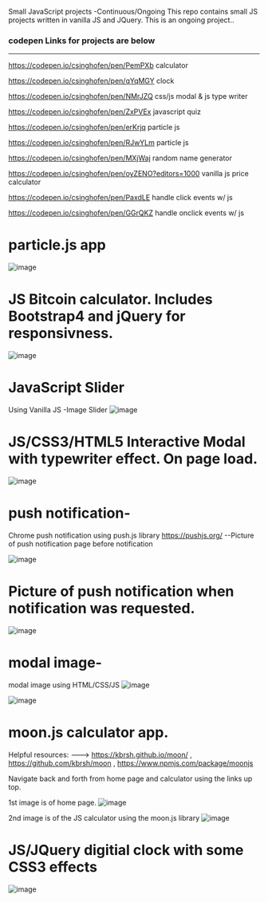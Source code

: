 
Small JavaScript projects -Continuous/Ongoing
This repo contains small JS projects written in vanilla JS and JQuery. This is an ongoing project..
### codepen Links for projects are below
---
https://codepen.io/csinghofen/pen/PemPXb  calculator

https://codepen.io/csinghofen/pen/qYqMGY clock

https://codepen.io/csinghofen/pen/NMrJZQ css/js modal & js type writer 

https://codepen.io/csinghofen/pen/ZxPVEx  javascript quiz

https://codepen.io/csinghofen/pen/erKrjq particle js 

https://codepen.io/csinghofen/pen/RJwYLm particle js

https://codepen.io/csinghofen/pen/MXjWaj random name generator

https://codepen.io/csinghofen/pen/oyZENO?editors=1000 vanilla js price calculator

https://codepen.io/csinghofen/pen/PaxdLE  handle click events w/ js

https://codepen.io/csinghofen/pen/GGrQKZ handle onclick events w/ js



# particle.js app
![image](https://user-images.githubusercontent.com/23155302/40333152-ff8fc986-5d24-11e8-8810-b4aaa5080c49.png)

# JS Bitcoin calculator. Includes Bootstrap4 and jQuery for responsivness. 
![image](https://user-images.githubusercontent.com/23155302/39590598-62105026-4ecf-11e8-94b5-deb39e782c8a.png)


# JavaScript Slider
Using Vanilla JS -Image Slider
![image](https://user-images.githubusercontent.com/23155302/39590753-ca6e0410-4ecf-11e8-8106-099be9f684bc.png)


# JS/CSS3/HTML5 Interactive Modal with typewriter effect. On page load. 
![image](https://user-images.githubusercontent.com/23155302/39591122-c48e6188-4ed0-11e8-9b62-14caaf887715.png)

# push notification-
Chrome push notification using push.js library  https://pushjs.org/ 
--Picture of push notification page before notification

![image](https://user-images.githubusercontent.com/23155302/39591794-d6757484-4ed2-11e8-9bec-9c4d07a729fa.png)

# Picture of push notification when notification was requested.
![image](https://user-images.githubusercontent.com/23155302/39591852-054986ba-4ed3-11e8-8f42-ecca2bd85cb1.png)

# modal image-
modal image using HTML/CSS/JS
![image](https://user-images.githubusercontent.com/23155302/39590944-4b1376ea-4ed0-11e8-982b-56bf71108a23.png)

![image](https://user-images.githubusercontent.com/23155302/39590985-6385ba8a-4ed0-11e8-9aa2-a4862434214f.png)


# moon.js calculator app.  
Helpful resources: ---> https://kbrsh.github.io/moon/ , https://github.com/kbrsh/moon , https://www.npmjs.com/package/moonjs

Navigate back and forth from home page and calculator using the links up top. 

1st image is of home page.
![image](https://user-images.githubusercontent.com/23155302/39591447-c64012fa-4ed1-11e8-9ee1-cc4528e51623.png)

2nd image is of the JS calculator using the moon.js library
![image](https://user-images.githubusercontent.com/23155302/39591463-d8b24ec6-4ed1-11e8-8256-3331cfc02522.png)

# JS/JQuery digitial clock with some CSS3 effects
![image](https://user-images.githubusercontent.com/23155302/39590497-128330aa-4ecf-11e8-958e-7d7c9a2f6759.png)


